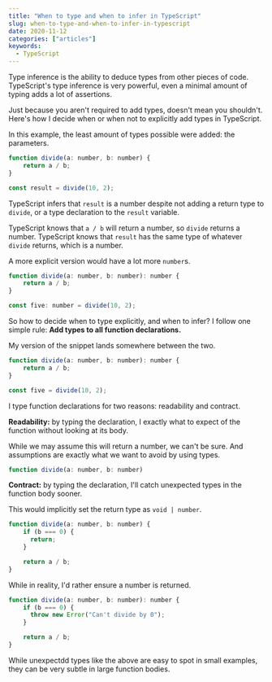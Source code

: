 ```yaml
---
title: "When to type and when to infer in TypeScript"
slug: when-to-type-and-when-to-infer-in-typescript
date: 2020-11-12
categories: ["articles"]
keywords:
  - TypeScript
---
```


Type inference is the ability to deduce types from other pieces of code. TypeScript's type inference is very powerful, even a minimal amount of typing adds a lot of assertions.

Just because you aren't required to add types, doesn't mean you shouldn't. Here's how I decide when or when not to explicitly add types in TypeScript.

<!--more-->

In this example, the least amount of types possible were added: the parameters.

```js
function divide(a: number, b: number) {
    return a / b;
}

const result = divide(10, 2);
```

TypeScript infers that `result` is a number despite not adding a return type to `divide`, or a type declaration to the `result` variable.

TypeScript knows that `a / b` will return a number, so `divide` returns a number. TypeScript knows that `result` has the same type of whatever `divide` returns, which is a number.

A more explicit version would have a lot more `number`s.

```js
function divide(a: number, b: number): number {
    return a / b;
}

const five: number = divide(10, 2);
```

So how to decide when to type explicitly, and when to infer? I follow one simple rule: **Add types to all function declarations.**

My version of the snippet lands somewhere between the two.

```js
function divide(a: number, b: number): number {
    return a / b;
}

const five = divide(10, 2);
```

I type function declarations for two reasons: readability and contract.

**Readability:** by typing the declaration, I exactly what to expect of the function without looking at its body.

While we may assume this will return a number, we can't be sure. And assumptions are exactly what we want to avoid by using types.

```js
function divide(a: number, b: number)
```

**Contract:** by typing the declaration, I'll catch unexpected types in the function body sooner.

This would implicitly set the return type as `void | number`.

```js
function divide(a: number, b: number) {
    if (b === 0) {
      return;
    }

    return a / b;
}
```

While in reality, I'd rather ensure a number is returned.

```js
function divide(a: number, b: number): number {
    if (b === 0) {
      throw new Error("Can't divide by 0");
    }

    return a / b;
}
```

While unexpectdd types like the above are easy to spot in small examples, they can be very subtle in large function bodies.
